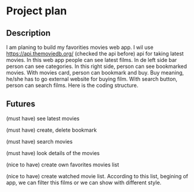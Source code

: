 # Project plan

## Description

I am planing to build my favorities movies web app.
I wil use <https://api.themoviedb.org/> (checked the api before) api for taking latest movies.
In this web app people can see latest films. In de left side bar person can see categories. In this right side, person can see bookmarked movies.
With movies card, person can bookmark and buy. Buy meaning, he/she has to go external website for buying film.
With search button, person can search films.
Here is the coding structure.

## Futures

(must have) see latest movies

(must have) create, delete bookmark

(must have) search movies

(must have) look details of the movies

(nice to have) create own favorites movies list

(nice to have) create watched movie list.
According to this list, begining of app, we can filter this films or we can show with different style.
